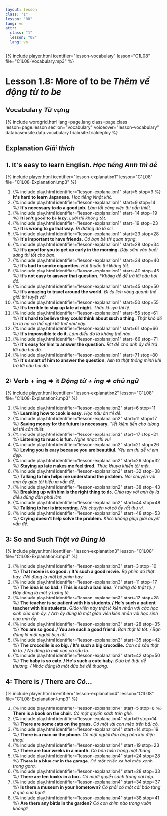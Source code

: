 ```yaml
---
layout: lesson
class: "1"
lesson: "08"
lang: vn
attr:
  class: "1"
  lesson: "08"
  lang: vn
---
```



{% include player.html identifier="lesson-vocabulary" lesson="C1L08" file="C1L08-Vocabulary.mp3" %}

# Lesson 1.8: More of to be *Thêm về động từ to be*


## Vocabulary *Từ vựng*


{% include wordgrid.html lang=page.lang
		class=page.class 
		lesson=page.lesson 
		section="vocabulary"
		voiceover="lesson-vocabulary"
		database=site.data.vocabulary 
		trial=site.trialdeploy %}


## Explanation *Giải thích*

## 1. It's easy to learn English. *Học tiếng Anh thì dễ*

{% include player.html identifier="lesson-explanation1" lesson="C1L08" file="C1L08-Explanation1.mp3" %}


1. {% include play.html identifier="lesson-explanation1" start=5 stop=9 %} **It's hard to learn Japanese.** *Học tiếng Nhật khó.*  
2. {% include play.html identifier="lesson-explanation1" start=9 stop=14 %} **It's necessary to do a good job.** *Làm tốt công việc thì cần thiết.*
3. {% include play.html identifier="lesson-explanation1" start=14 stop=19 %} **It isn't good to be lazy.** *Lười thì không tốt.*
4. {% include play.html identifier="lesson-explanation1" start=19 stop=23 %} **It is wrong to go that way.** *Đi đường đó là sai.*
5. {% include play.html identifier="lesson-explanation1" start=23 stop=28 %} **It's important to have friends.** *Có bạn bè thì quan trọng.*
6. {% include play.html identifier="lesson-explanation1" start=28 stop=34 %} **It’s good for you to get up early in the morning.** *Dậy sớm vào buổi sáng thì tốt cho bạn.*
7. {% include play.html identifier="lesson-explanation1" start=34 stop=40 %} **It’s bad to smoke cigarettes.** *Hút thuốc thì không tốt.*
8. {% include play.html identifier="lesson-explanation1" start=40 stop=45 %} **It’s not easy to answer that question.** **Không dễ để trả lời câu hỏi đó.*
9. {% include play.html identifier="lesson-explanation1" start=45 stop=50 %} **It’s amazing to travel around the world.** *Đi du lịch vòng quanh thế giới thì tuyệt vời* 
10. {% include play.html identifier="lesson-explanation1" start=50 stop=55 %} **It’s terrible to stay up late at night.** *Thức khuya thì tệ.*
11. {% include play.html identifier="lesson-explanation1" start=55 stop=61 %} **It's hard to believe they could think about such a thing.** *Thật khó để tin là họ có thể nghĩ tới thứ như vậy.*
12. {% include play.html identifier="lesson-explanation1" start=61 stop=66 %} **It's impossible to do it.** *Làm điều đó là không thể nào.*
13. {% include play.html identifier="lesson-explanation1" start=66 stop=71 %} **It's easy for him to answer the question.** *Rất dễ cho anh ấy để trả lời câu hỏi đó.*
14. {% include play.html identifier="lesson-explanation1" start=71 stop=80 %} **It's smart of him to answer the question.** *Anh ta thật thông minh khi trả lời câu hỏi đó.*



## 2: Verb + ing => it *Động từ + ing => chủ ngữ*

{% include player.html identifier="lesson-explanation2" lesson="C1L08" file="C1L08-Explanation2.mp3" %}

1. {% include play.html identifier="lesson-explanation2" start=6 stop=11 %} **Learning how to cook is easy.** *Học nấu ăn thì dễ.*
2. {% include play.html identifier="lesson-explanation2" start=11 stop=17 %} **Saving money for the future is necessary.** *Tiết kiệm tiền cho tương lai thì cần thiết.*
3. {% include play.html identifier="lesson-explanation2" start=17 stop=21 %} **Listening to music is fun.**  *Nghe nhạc thì vui.*
4. {% include play.html identifier="lesson-explanation2" start=21 stop=26 %} **Loving you is easy because you are beautiful.** *Yêu em thì dễ vì em đẹp.*
5. {% include play.html identifier="lesson-explanation2" start=26 stop=32 %} **Staying up late makes me feel tired.** *Thức khuya khiến tôi mệt.*
6. {% include play.html identifier="lesson-explanation2" start=32 stop=38 %} **Talking to him helps me understand the problem.** *Nói chuyện với anh ấy giúp tôi hiểu ra vấn đề.*
7. {% include play.html identifier="lesson-explanation2" start=38 stop=43 %} **Breaking up with him is the right thing to do.** *Chia tay với anh ấy là điều đúng đắn phải làm.*
8. {% include play.html identifier="lesson-explanation2" start=44 stop=48 %} **Talking to her is interesting.** *Nói chuyện với cô ấy rất thú vị.*
9. {% include play.html identifier="lesson-explanation2" start=48 stop=53 %} **Crying doesn’t help solve the problem.** *Khóc không giúp giải quyết vấn đề.*

## 3: So and Such *Thật và Đúng là* 

{% include player.html identifier="lesson-explanation3" lesson="C1L08" file="C1L08-Explanation3.mp3" %}



1. {% include play.html identifier="lesson-explanation3" start=3 stop=10 %} **That movie is so good. / It's such a good movie.** *Bộ phim đó thật hay. /Nó đúng là một bộ phim hay.*
2. {% include play.html identifier="lesson-explanation3" start=11 stop=17 %} **The idea is so bad. / This is such a bad idea.** *Ý tưởng đó thật tệ. / Đây đúng là một ý tưởng tệ.*
3. {% include play.html identifier="lesson-explanation3" start=17 stop=28 %} **The teacher is so patient with his students. / He's such a patient teacher with his students.** *Giáo viên này thật là kiên nhẫn với các học sinh của anh ấy. / Anh ấy đúng là một giáo viên kiên nhẫn với học sinh của anh ấy.*
4. {% include play.html identifier="lesson-explanation3" start=28 stop=35 %} **You are so good. / You are such a good friend.** *Bạn thật là tốt. / Bạn đúng là một người bạn tốt.*
5. {% include play.html identifier="lesson-explanation3" start=35 stop=42 %} **The crocodile is so big. / It's such a big crocodile.** *Con cá sấu thật là to. / Nó đúng là một con cá sấu to.*
6. {% include play.html identifier="lesson-explanation3" start=42 stop=50 %} **The baby is so cute. / He's such a cute baby.** *Đứa bé thật dễ thương. / Nhóc đúng là một đứa bé dễ thương.*


## 4: There is / There are *Có...*

{% include player.html identifier="lesson-explanation4" lesson="C1L08" file="C1L08-Explanation4.mp3" %}


1. {% include play.html identifier="lesson-explanation4" start=5 stop=8 %} **There is a book on the chair.** *Có một quyển sách trên ghế.*
2. {% include play.html identifier="lesson-explanation4" start=9 stop=14 %} **There are some cats on the grass.** *Có một vài con mèo trên bãi cỏ.*
3. {% include play.html identifier="lesson-explanation4" start=14 stop=19 %} **There is a man on the phone.** *Có một người đàn ông bên kia điện thoại.*
4. {% include play.html identifier="lesson-explanation4" start=19 stop=23 %} **There are four weeks in a month.** *Có bốn tuần trong một tháng.*
5. {% include play.html identifier="lesson-explanation4" start=24 stop=28 %} **There is a blue car in the garage.** *Có một chiếc xe hơi màu xanh trong gara.*
6. {% include play.html identifier="lesson-explanation4" start=28 stop=33 %} **There are ten books in a box.** *Có mười quyển sách trong cái hộp.*
7. {% include play.html identifier="lesson-explanation4" start=34 stop=37 %} **Is there a museum in your hometown?** *Có phải có một cái bảo tàng ở quê của bạn?*
8. {% include play.html identifier="lesson-explanation4" start=38 stop=41 %} **Are there any birds in the garden?** *Có con chim nào trong vườn không?*
